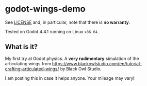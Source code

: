 # godot-wings-demo

See [LICENSE](LICENSE) and, in particular, note that there is
**no warranty**.

Tested on Godot 4.4.1 running on Linux `x86_64`.

## What is it?

My first try at Godot physics.  A **very rudimentary** simulation of the
articulating wings from
<https://www.blackowlstudio.com/en/tutorial-crafting-articulated-wings/>
by Black Owl Studio.

I am posting this in case it helps anyone.  Your mileage may vary!
